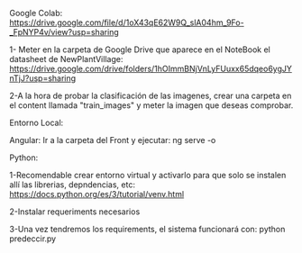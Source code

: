 Google Colab: https://drive.google.com/file/d/1oX43qE62W9Q_slA04hm_9Fo-_FpNYP4v/view?usp=sharing

1- Meter en la carpeta de Google Drive que aparece en el NoteBook el datasheet de NewPlantVillage: https://drive.google.com/drive/folders/1hOImmBNjVnLyFUuxx65dqeo6ygJYnTjJ?usp=sharing

2-A la hora de probar la clasificación de las imagenes, crear una carpeta en el content llamada "train_images" y meter la imagen que deseas comprobar.

Entorno Local:

Angular: Ir a la carpeta del Front y ejecutar: ng serve -o

Python:

1-Recomendable crear entorno virtual y activarlo para que solo se instalen allí las librerias, depndencias, etc: https://docs.python.org/es/3/tutorial/venv.html

2-Instalar requeriments necesarios

3-Una vez tendremos los requirements, el sistema funcionará con: python predeccir.py